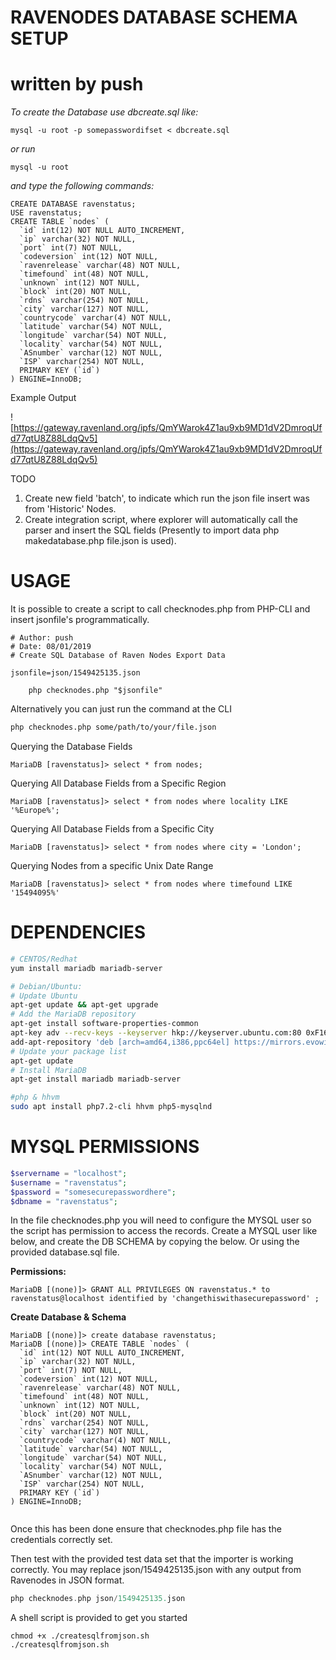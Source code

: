 # RAVENODES DATABASE SCHEMA SETUP
# written by push

*To create the Database use dbcreate.sql like:*
```
mysql -u root -p somepasswordifset < dbcreate.sql 
```
*or run*
```
mysql -u root 
```
*and type the following commands:*

```CREATE DATABASE ravenstatus
CREATE DATABASE ravenstatus;
USE ravenstatus;
CREATE TABLE `nodes` (
  `id` int(12) NOT NULL AUTO_INCREMENT,
  `ip` varchar(32) NOT NULL,
  `port` int(7) NOT NULL,
  `codeversion` int(12) NOT NULL,
  `ravenrelease` varchar(48) NOT NULL,
  `timefound` int(48) NOT NULL,
  `unknown` int(12) NOT NULL,
  `block` int(20) NOT NULL,
  `rdns` varchar(254) NOT NULL,
  `city` varchar(127) NOT NULL,
  `countrycode` varchar(4) NOT NULL,
  `latitude` varchar(54) NOT NULL,
  `longitude` varchar(54) NOT NULL,
  `locality` varchar(54) NOT NULL,
  `ASnumber` varchar(12) NOT NULL,
  `ISP` varchar(254) NOT NULL,
  PRIMARY KEY (`id`)
) ENGINE=InnoDB;
```

Example Output

![https://gateway.ravenland.org/ipfs/QmYWarok4Z1au9xb9MD1dV2DmroqUfd77qtU8Z88LdqQv5](https://gateway.ravenland.org/ipfs/QmYWarok4Z1au9xb9MD1dV2DmroqUfd77qtU8Z88LdqQv5)

TODO

1. Create new field 'batch', to indicate which run the json file insert was from 'Historic' Nodes.
2. Create integration script, where explorer will automatically call the parser and insert the SQL fields (Presently to import data php makedatabase.php file.json is used). 



# USAGE

It is possible to create a script to call checknodes.php from PHP-CLI and insert jsonfile's programmatically.

```#!/bin/bash
# Author: push
# Date: 08/01/2019
# Create SQL Database of Raven Nodes Export Data

jsonfile=json/1549425135.json

    php checknodes.php "$jsonfile"
```

Alternatively you can just run the command at the CLI

```bash
php checknodes.php some/path/to/your/file.json
```

Querying the Database Fields

```mysql
MariaDB [ravenstatus]> select * from nodes;
```

Querying All Database Fields from a Specific Region

```mysql
MariaDB [ravenstatus]> select * from nodes where locality LIKE '%Europe%';
```

Querying All Database Fields from a Specific City

```mysql
MariaDB [ravenstatus]> select * from nodes where city = 'London';
```

Querying Nodes from a specific Unix Date Range

```mysql
MariaDB [ravenstatus]> select * from nodes where timefound LIKE '15494095%'
```

# DEPENDENCIES

``` bash
# CENTOS/Redhat
yum install mariadb mariadb-server

# Debian/Ubuntu:
# Update Ubuntu
apt-get update && apt-get upgrade
# Add the MariaDB repository
apt-get install software-properties-common
apt-key adv --recv-keys --keyserver hkp://keyserver.ubuntu.com:80 0xF1656F24C74CD1D8
add-apt-repository 'deb [arch=amd64,i386,ppc64el] https://mirrors.evowise.com/mariadb/repo/10.1/ubuntu xenial main'
# Update your package list
apt-get update
# Install MariaDB
apt-get install mariadb mariadb-server

#php & hhvm
sudo apt install php7.2-cli hhvm php5-mysqlnd
```

# MYSQL PERMISSIONS

```php
$servername = "localhost";
$username = "ravenstatus";
$password = "somesecurepasswordhere";
$dbname = "ravenstatus";
```

In the file checknodes.php you will need to configure the MYSQL  user so the script has permission to access the records. Create a MYSQL user like below, and create the DB SCHEMA by copying the below. Or using the provided database.sql file.

**Permissions:**

```mysql
MariaDB [(none)]> GRANT ALL PRIVILEGES ON ravenstatus.* to ravenstatus@localhost identified by 'changethiswithasecurepassword' ;                                                                                                     
```

**Create Database & Schema**

```mysql
MariaDB [(none)]> create database ravenstatus;
MariaDB [(none)]> CREATE TABLE `nodes` (
  `id` int(12) NOT NULL AUTO_INCREMENT,
  `ip` varchar(32) NOT NULL,
  `port` int(7) NOT NULL,
  `codeversion` int(12) NOT NULL,
  `ravenrelease` varchar(48) NOT NULL,
  `timefound` int(48) NOT NULL,
  `unknown` int(12) NOT NULL,
  `block` int(20) NOT NULL,
  `rdns` varchar(254) NOT NULL,
  `city` varchar(127) NOT NULL,
  `countrycode` varchar(4) NOT NULL,
  `latitude` varchar(54) NOT NULL,
  `longitude` varchar(54) NOT NULL,
  `locality` varchar(54) NOT NULL,
  `ASnumber` varchar(12) NOT NULL,
  `ISP` varchar(254) NOT NULL,
  PRIMARY KEY (`id`)
) ENGINE=InnoDB;


```

Once this has been done ensure that checknodes.php file has the credentials correctly set. 

Then test with the provided test data set that the importer is working correctly. You may replace json/1549425135.json with any output from Ravenodes in JSON format.

``` php 
php checknodes.php json/1549425135.json
```

A shell script is provided to get you started

```
chmod +x ./createsqlfromjson.sh
./createsqlfromjson.sh

```


